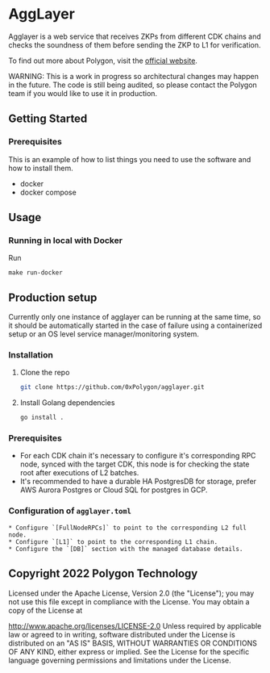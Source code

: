 # AggLayer

Agglayer is a web service that receives ZKPs from different CDK chains and checks the soundness of them before sending the ZKP to L1 for verification.

To find out more about Polygon, visit the [official website](https://wiki.polygon.technology/docs/cdk/).

WARNING: This is a work in progress so architectural changes may happen in the future. The code is still being audited, so please contact the Polygon team if you would like to use it in production.

## Getting Started

### Prerequisites

This is an example of how to list things you need to use the software and how to install them.
* docker
* docker compose

## Usage

### Running in local with Docker

Run
```
make run-docker
```

## Production setup

Currently only one instance of agglayer can be running at the same time, so it should be automatically started in the case of failure using a containerized setup or an OS level service manager/monitoring system.

### Installation

1. Clone the repo
   ```sh
   git clone https://github.com/0xPolygon/agglayer.git
   ```
3. Install Golang dependencies
   ```sh
   go install .
   ```

### Prerequisites

* For each CDK chain it's necessary to configure it's corresponding RPC node, synced with the target CDK, this node is for checking the state root after executions of L2 batches.
* It's recommended to have a durable HA PostgresDB for storage, prefer AWS Aurora Postgres or Cloud SQL for postgres in GCP.

### Configuration of `agglayer.toml`
    * Configure `[FullNodeRPCs]` to point to the corresponding L2 full node.
    * Configure `[L1]` to point to the corresponding L1 chain.
    * Configure the `[DB]` section with the managed database details.

## Copyright 2022 Polygon Technology

Licensed under the Apache License, Version 2.0 (the "License"); you may not use this file except in compliance with the License. You may obtain a copy of the License at

   http://www.apache.org/licenses/LICENSE-2.0
Unless required by applicable law or agreed to in writing, software distributed under the License is distributed on an "AS IS" BASIS, WITHOUT WARRANTIES OR CONDITIONS OF ANY KIND, either express or implied. See the License for the specific language governing permissions and limitations under the License.
